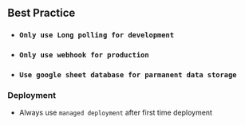 ## Best Practice

- ### `Only use Long polling for development`

- ### `Only use webhook for production`

- ### `Use google sheet database for parmanent data storage`




### Deployment

 - Always use `managed deployment` after first time deployment
